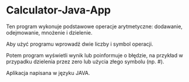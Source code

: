# Calculator-Java-App

Ten program wykonuje podstawowe operacje arytmetyczne: dodawanie, odejmowanie, mnożenie i dzielenie. 

Aby użyć programu wprowadź dwie liczby i symbol operacji. 

Potem program wyświetli wynik lub poinformuje o błędzie, na przykład w przypadku dzielenia przez zero lub użycia złego symbolu (np. #).

Aplikacja napisana w języku JAVA.

